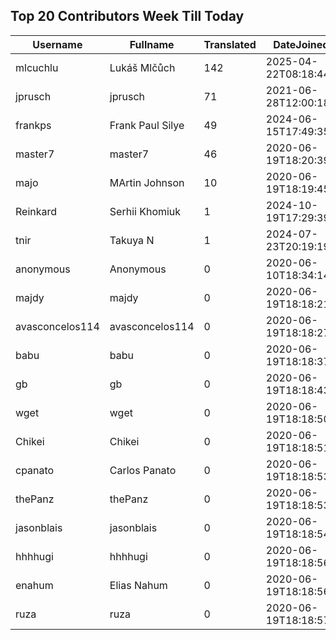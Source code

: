 ## Top 20 Contributors Week Till Today ##
|Username|Fullname|Translated|DateJoined|Language|
|--------|--------|----------|----------|-------|
|mlcuchlu|Lukáš Mlčůch|142|2025-04-22T08:18:44.|cs|
|jprusch|jprusch|71|2021-06-28T12:00:18.|de|
|frankps|Frank Paul Silye|49|2024-06-15T17:49:35.|nb_NO|
|master7|master7|46|2020-06-19T18:20:39.|pl|
|majo|MArtin Johnson|10|2020-06-19T18:19:45Z|sv|
|Reinkard|Serhii Khomiuk|1|2024-10-19T17:29:39.|uk|
|tnir|Takuya N|1|2024-07-23T20:19:19.|ja|
|anonymous|Anonymous|0|2020-06-10T18:34:14.||
|majdy|majdy|0|2020-06-19T18:18:21.||
|avasconcelos114|avasconcelos114|0|2020-06-19T18:18:27Z||
|babu|babu|0|2020-06-19T18:18:37.||
|gb|gb|0|2020-06-19T18:18:43.||
|wget|wget|0|2020-06-19T18:18:50Z|ro|
|Chikei|Chikei|0|2020-06-19T18:18:51Z|zh_Hant|
|cpanato|Carlos Panato|0|2020-06-19T18:18:53Z||
|thePanz|thePanz|0|2020-06-19T18:18:53Z||
|jasonblais|jasonblais|0|2020-06-19T18:18:54Z||
|hhhhugi|hhhhugi|0|2020-06-19T18:18:56.||
|enahum|Elias  Nahum|0|2020-06-19T18:18:56Z|es|
|ruza|ruza|0|2020-06-19T18:18:57.||
